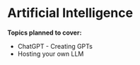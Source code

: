 <primary-label ref="cheatsheet"/>
<secondary-label ref="wip"/>
<secondary-label ref="2024"/>

# Artificial Intelligence

**Topics planned to cover:**

- ChatGPT - Creating GPTs
- Hosting your own LLM